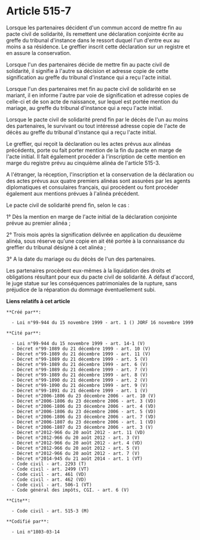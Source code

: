 # Article 515-7

Lorsque les partenaires décident d'un commun accord de mettre fin au pacte civil de solidarité, ils remettent une déclaration
conjointe écrite au greffe du tribunal d'instance dans le ressort duquel l'un d'entre eux au moins a sa résidence. Le
greffier inscrit cette déclaration sur un registre et en assure la conservation.

Lorsque l'un des partenaires décide de mettre fin au pacte civil de solidarité, il signifie à l'autre sa décision et adresse
copie de cette signification au greffe du tribunal d'instance qui a reçu l'acte initial.

Lorsque l'un des partenaires met fin au pacte civil de solidarité en se mariant, il en informe l'autre par voie de
signification et adresse copies de celle-ci et de son acte de naissance, sur lequel est portée mention du mariage, au greffe
du tribunal d'instance qui a reçu l'acte initial.

Lorsque le pacte civil de solidarité prend fin par le décès de l'un au moins des partenaires, le survivant ou tout intéressé
adresse copie de l'acte de décès au greffe du tribunal d'instance qui a reçu l'acte initial.

Le greffier, qui reçoit la déclaration ou les actes prévus aux alinéas précédents, porte ou fait porter mention de la fin du
pacte en marge de l'acte initial. Il fait également procéder à l'inscription de cette mention en marge du registre prévu au
cinquième alinéa de l'article 515-3.

A l'étranger, la réception, l'inscription et la conservation de la déclaration ou des actes prévus aux quatre premiers
alinéas sont assurées par les agents diplomatiques et consulaires français, qui procèdent ou font procéder également aux
mentions prévues à l'alinéa précédent.

Le pacte civil de solidarité prend fin, selon le cas :

1° Dès la mention en marge de l'acte initial de la déclaration conjointe prévue au premier alinéa ;

2° Trois mois après la signification délivrée en application du deuxième alinéa, sous réserve qu'une copie en ait été portée
à la connaissance du greffier du tribunal désigné à cet alinéa ;

3° A la date du mariage ou du décès de l'un des partenaires.

Les partenaires procèdent eux-mêmes à la liquidation des droits et obligations résultant pour eux du pacte civil de
solidarité. A défaut d'accord, le juge statue sur les conséquences patrimoniales de la rupture, sans préjudice de la
réparation du dommage éventuellement subi.

**Liens relatifs à cet article**

	**Créé par**:

	  - Loi n°99-944 du 15 novembre 1999 - art. 1 () JORF 16 novembre 1999

	**Cité par**:

	  - Loi n°99-944 du 15 novembre 1999 - art. 14-1 (V)
	  - Décret n°99-1089 du 21 décembre 1999 - art. 10 (V)
	  - Décret n°99-1089 du 21 décembre 1999 - art. 11 (V)
	  - Décret n°99-1089 du 21 décembre 1999 - art. 5 (V)
	  - Décret n°99-1089 du 21 décembre 1999 - art. 6 (V)
	  - Décret n°99-1089 du 21 décembre 1999 - art. 7 (V)
	  - Décret n°99-1089 du 21 décembre 1999 - art. 8 (V)
	  - Décret n°99-1090 du 21 décembre 1999 - art. 2 (V)
	  - Décret n°99-1090 du 21 décembre 1999 - art. 9 (V)
	  - Décret n°99-1091 du 21 décembre 1999 - art. 1 (V)
	  - Décret n°2006-1806 du 23 décembre 2006 - art. 10 (V)
	  - Décret n°2006-1806 du 23 décembre 2006 - art. 3 (VD)
	  - Décret n°2006-1806 du 23 décembre 2006 - art. 4 (VD)
	  - Décret n°2006-1806 du 23 décembre 2006 - art. 5 (VD)
	  - Décret n°2006-1806 du 23 décembre 2006 - art. 7 (VD)
	  - Décret n°2006-1807 du 23 décembre 2006 - art. 1 (VD)
	  - Décret n°2006-1807 du 23 décembre 2006 - art. 3 (V)
	  - Décret n°2012-966 du 20 août 2012 - art. 11 (VD)
	  - Décret n°2012-966 du 20 août 2012 - art. 3 (V)
	  - Décret n°2012-966 du 20 août 2012 - art. 4 (VD)
	  - Décret n°2012-966 du 20 août 2012 - art. 5 (V)
	  - Décret n°2012-966 du 20 août 2012 - art. 7 (V)
	  - Décret n°2014-945 du 21 août 2014 - art. 1 (VT)
	  - Code civil - art. 2293 (T)
	  - Code civil - art. 2499 (VT)
	  - Code civil - art. 461 (VD)
	  - Code civil - art. 462 (VD)
	  - Code civil - art. 506-1 (VT)
	  - Code général des impôts, CGI. - art. 6 (V)

	**Cite**:

	  - Code civil - art. 515-3 (M)

	**Codifié par**:

	  - Loi n°1803-03-14
